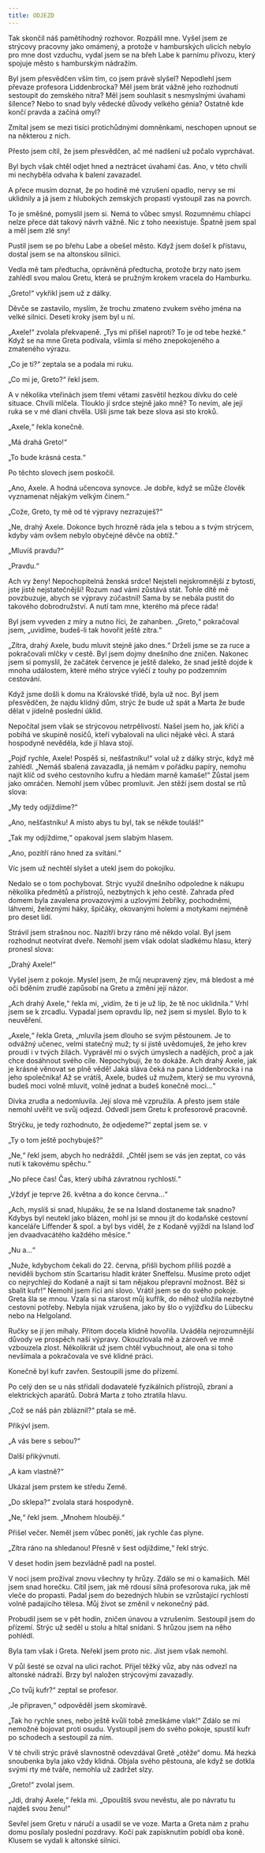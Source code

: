 ```yaml
---
title: ODJEZD
---
```


Tak skončil náš pamětihodný rozhovor. Rozpálil mne. Vyšel jsem ze strýcovy pracovny jako omámený, a protože v hamburských ulicích nebylo pro mne dost vzduchu, vydal jsem se na břeh Labe k parnímu přívozu, který spojuje město s hamburským nádražím.  
  

Byl jsem přesvědčen vším tím, co jsem právě slyšel? Nepodlehl jsem převaze profesora Liddenbrocka? Měl jsem brát vážně jeho rozhodnutí sestoupit do zemského nitra? Měl jsem souhlasit s nesmyslnými úvahami šílence? Nebo to snad byly vědecké důvody velkého génia? Ostatně kde končí pravda a začíná omyl?

Zmítal jsem se mezi tisíci protichůdnými domněnkami, neschopen upnout se na některou z nich.

Přesto jsem cítil, že jsem přesvědčen, ač mé nadšení už počalo vyprchávat.

Byl bych však chtěl odjet hned a neztrácet úvahami čas. Ano, v této chvíli mi nechyběla odvaha k balení zavazadel.

A přece musím doznat, že po hodině mé vzrušení opadlo, nervy se mi uklidnily a já jsem z hlubokých zemských propastí vystoupil zas na povrch.

To je směšné, pomyslil jsem si. Nemá to vůbec smysl. Rozumnému chlapci nelze přece dát takový návrh vážně. Nic z toho neexistuje. Špatně jsem spal a měl jsem zlé sny!

Pustil jsem se po břehu Labe a obešel město. Když jsem došel k přístavu, dostal jsem se na altonskou silnici.

Vedla mě tam předtucha, oprávněná předtucha, protože brzy nato jsem zahlédl svou malou Gretu, která se pružným krokem vracela do Hamburku.

„Greto!“ vykřikl jsem už z dálky.

Děvče se zastavilo, myslím, že trochu zmateno zvukem svého jména na velké silnici. Deseti kroky jsem byl u ní.

„Axele!“ zvolala překvapeně. „Tys mi přišel naproti? To je od tebe hezké.“ Když se na mne Greta podívala, všimla si mého znepokojeného a zmateného výrazu.

„Co je ti?“ zeptala se a podala mi ruku.

„Co mi je, Greto?“ řekl jsem.

A v několika vteřinách jsem třemi větami zasvětil hezkou dívku do celé situace. Chvíli mlčela. Tlouklo jí srdce stejně jako mně? To nevím, ale její ruka se v mé dlani chvěla. Ušli jsme tak beze slova asi sto kroků.

„Axele,“ řekla konečně.

„Má drahá Greto!“

„To bude krásná cesta.“

Po těchto slovech jsem poskočil.

„Ano, Axele. A hodná učencova synovce. Je dobře, když se může člověk vyznamenat nějakým velkým činem.“

„Cože, Greto, ty mě od té výpravy nezrazuješ?“

„Ne, drahý Axele. Dokonce bych hrozně ráda jela s tebou a s tvým strýcem, kdyby vám ovšem nebylo obyčejné děvče na obtíž.“

„Mluvíš pravdu?“

„Pravdu.“

Ach vy ženy! Nepochopitelná ženská srdce! Nejsteli nejskromnější z bytostí, jste jistě nejstatečnější! Rozum nad vámi zůstává stát. Tohle dítě mě povzbuzuje, abych se výpravy zúčastnil! Sama by se nebála pustit do takového dobrodružství. A nutí tam mne, kterého má přece ráda!

Byl jsem vyveden z míry a nutno říci, že zahanben. „Greto,“ pokračoval jsem, „uvidíme, budeš-li tak hovořit ještě zítra.“

„Zítra, drahý Axele, budu mluvit stejně jako dnes.“ Drželi jsme se za ruce a pokračovali mlčky v cestě. Byl jsem dojmy dnešního dne zničen. Nakonec jsem si pomyslil, že začátek července je ještě daleko, že snad ještě dojde k mnoha událostem, které mého strýce vyléčí z touhy po podzemním cestování.

Když jsme došli k domu na Královské třídě, byla už noc. Byl jsem přesvědčen, že najdu klidný dům, strýc že bude už spát a Marta že bude dělat v jídelně poslední úklid.

Nepočítal jsem však se strýcovou netrpělivostí. Našel jsem ho, jak křičí a pobíhá ve skupině nosičů, kteří vybalovali na ulici nějaké věci. A stará hospodyně nevěděla, kde jí hlava stojí.

„Pojď rychle, Axele! Pospěš si, nešťastníku!“ volal už z dálky strýc, když mě zahlédl. „Nemáš sbalená zavazadla, já nemám v pořádku papíry, nemohu najít klíč od svého cestovního kufru a hledám marně kamaše!“ Zůstal jsem jako omráčen. Nemohl jsem vůbec promluvit. Jen stěží jsem dostal se rtů slova:

„My tedy odjíždíme?“

„Ano, nešťastníku! A místo abys tu byl, tak se někde touláš!“

„Tak my odjíždíme,“ opakoval jsem slabým hlasem.

„Ano, pozítří ráno hned za svítání.“

Víc jsem už nechtěl slyšet a utekl jsem do pokojíku.

Nedalo se o tom pochybovat. Strýc využil dnešního odpoledne k nákupu několika předmětů a přístrojů, nezbytných k jeho cestě. Zahrada před domem byla zavalena provazovými a uzlovými žebříky, pochodněmi, láhvemi, železnými háky, špičáky, okovanými holemi a motykami nejméně pro deset lidí.

Strávil jsem strašnou noc. Nazítří brzy ráno mě někdo volal. Byl jsem rozhodnut neotvírat dveře. Nemohl jsem však odolat sladkému hlasu, který pronesl slova:

„Drahý Axele!“

Vyšel jsem z pokoje. Myslel jsem, že můj neupravený zjev, má bledost a mé oči bděním zrudlé zapůsobí na Gretu a změní její názor.

„Ach drahý Axele,“ řekla mi, „vidím, že ti je už líp, že tě noc uklidnila.“ Vrhl jsem se k zrcadlu. Vypadal jsem opravdu líp, než jsem si myslel. Bylo to k neuvěření.

„Axele,“ řekla Greta, „mluvila jsem dlouho se svým pěstounem. Je to odvážný učenec, velmi statečný muž; ty si jistě uvědomuješ, že jeho krev proudí i v tvých žilách. Vyprávěl mi o svých úmyslech a nadějích, proč a jak chce dosáhnout svého cíle. Nepochybuji, že to dokáže. Ach drahý Axele, jak je krásné věnovat se plně vědě! Jaká sláva čeká na pana Liddenbrocka i na jeho společníka! Až se vrátíš, Axele, budeš už mužem, který se mu vyrovná, budeš moci volně mluvit, volně jednat a budeš konečně moci…“

Dívka zrudla a nedomluvila. Její slova mě vzpružila. A přesto jsem stále nemohl uvěřit ve svůj odjezd. Odvedl jsem Gretu k profesorově pracovně.

Strýčku, je tedy rozhodnuto, že odjedeme?“ zeptal jsem se. v

„Ty o tom ještě pochybuješ?“

„Ne,“ řekl jsem, abych ho nedráždil. „Chtěl jsem se vás jen zeptat, co vás nutí k takovému spěchu.“

„No přece čas! Čas, který ubíhá závratnou rychlostí.“

„Vždyť je teprve 26. května a do konce června…“

„Ach, myslíš si snad, hlupáku, že se na Island dostaneme tak snadno? Kdybys byl neutekl jako blázen, mohl jsi se mnou jít do kodaňské cestovní kanceláře Liffender & spol. a byl bys viděl, že z Kodaně vyjíždí na Island loď jen dvaadvacátého každého měsíce.“

„Nu a...“

„Nuže, kdybychom čekali do 22. června, přišli bychom příliš pozdě a neviděli bychom stín Scartarisu hladit kráter Sneffelsu. Musíme proto odjet co nejrychleji do Kodaně a najít si tam nějakou přepravní možnost. Běž si sbalit kufr!“ Nemohl jsem říci ani slovo. Vrátil jsem se do svého pokoje. Greta šla se mnou. Vzala si na starost můj kufřík, do něhož uložila nezbytné cestovní potřeby. Nebyla nijak vzrušena, jako by šlo o vyjížďku do Lübecku nebo na Helgoland.

Ručky se jí jen míhaly. Přitom docela klidně hovořila. Uváděla nejrozumnější důvody ve prospěch naší výpravy. Okouzlovala mě a zároveň ve mně vzbouzela zlost. Několikrát už jsem chtěl vybuchnout, ale ona si toho nevšímala a pokračovala ve své klidné práci.

Konečně byl kufr zavřen. Sestoupili jsme do přízemí.

Po celý den se u nás střídali dodavatelé fyzikálních přístrojů, zbraní a elektrických aparátů. Dobrá Marta z toho ztratila hlavu.

„Což se náš pán zbláznil?“ ptala se mě.

Přikývl jsem.

„A vás bere s sebou?“

Další přikývnutí.

„A kam vlastně?“

Ukázal jsem prstem ke středu Země.

„Do sklepa?“ zvolala stará hospodyně.

„Ne,“ řekl jsem. „Mnohem hlouběji.“

Přišel večer. Neměl jsem vůbec ponětí, jak rychle čas plyne.

„Zítra ráno na shledanou! Přesně v šest odjíždíme,“ řekl strýc.

V deset hodin jsem bezvládně padl na postel.

V noci jsem prožíval znovu všechny ty hrůzy. Zdálo se mi o kamaších. Měl jsem snad horečku. Cítil jsem, jak mě rdousí silná profesorova ruka, jak mě vleče do propasti. Padal jsem do bezedných hlubin se vzrůstající rychlostí volně padajícího tělesa. Můj život se změnil v nekonečný pád.

Probudil jsem se v pět hodin, zničen únavou a vzrušením. Sestoupil jsem do přízemí. Strýc už seděl u stolu a hltal snídani. S hrůzou jsem na něho pohlédl.

Byla tam však i Greta. Neřekl jsem proto nic. Jíst jsem však nemohl.

V půl šesté se ozval na ulici rachot. Přijel těžký vůz, aby nás odvezl na altonské nádraží. Brzy byl naložen strýcovými zavazadly.

„Co tvůj kufr?“ zeptal se profesor.

,Je připraven,“ odpověděl jsem skomíravě.

„Tak ho rychle snes, nebo ještě kvůli tobě zmeškáme vlak!“ Zdálo se mi nemožné bojovat proti osudu. Vystoupil jsem do svého pokoje, spustil kufr po schodech a sestoupil za ním.

V té chvíli strýc právě slavnostně odevzdával Gretě „otěže“ domu. Má hezká snoubenka byla jako vždy klidná. Objala svého pěstouna, ale když se dotkla svými rty mé tváře, nemohla už zadržet slzy.

„Greto!“ zvolal jsem.

„Jdi, drahý Axele,“ řekla mi. „Opouštíš svou nevěstu, ale po návratu tu najdeš svou ženu!“

Sevřel jsem Gretu v náručí a usadil se ve voze. Marta a Greta nám z prahu domu posílaly poslední pozdravy. Kočí pak zapísknutím pobídl oba koně. Klusem se vydali k altonské silnici.
